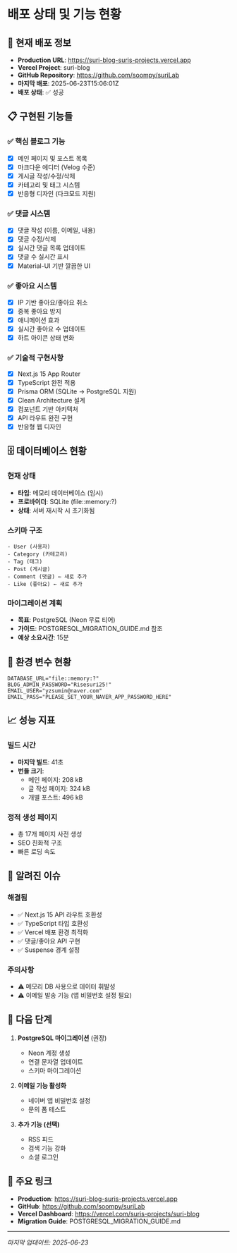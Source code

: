 # 배포 상태 및 기능 현황

## 🚀 현재 배포 정보

- **Production URL**: https://suri-blog-suris-projects.vercel.app
- **Vercel Project**: suri-blog
- **GitHub Repository**: https://github.com/soompy/suriLab
- **마지막 배포**: 2025-06-23T15:06:01Z
- **배포 상태**: ✅ 성공

## 📋 구현된 기능들

### ✅ 핵심 블로그 기능
- [x] 메인 페이지 및 포스트 목록
- [x] 마크다운 에디터 (Velog 수준)
- [x] 게시글 작성/수정/삭제
- [x] 카테고리 및 태그 시스템
- [x] 반응형 디자인 (다크모드 지원)

### ✅ 댓글 시스템
- [x] 댓글 작성 (이름, 이메일, 내용)
- [x] 댓글 수정/삭제
- [x] 실시간 댓글 목록 업데이트
- [x] 댓글 수 실시간 표시
- [x] Material-UI 기반 깔끔한 UI

### ✅ 좋아요 시스템
- [x] IP 기반 좋아요/좋아요 취소
- [x] 중복 좋아요 방지
- [x] 애니메이션 효과
- [x] 실시간 좋아요 수 업데이트
- [x] 하트 아이콘 상태 변화

### ✅ 기술적 구현사항
- [x] Next.js 15 App Router
- [x] TypeScript 완전 적용
- [x] Prisma ORM (SQLite → PostgreSQL 지원)
- [x] Clean Architecture 설계
- [x] 컴포넌트 기반 아키텍처
- [x] API 라우트 완전 구현
- [x] 반응형 웹 디자인

## 🗄️ 데이터베이스 현황

### 현재 상태
- **타입**: 메모리 데이터베이스 (임시)
- **프로바이더**: SQLite (file::memory:?)
- **상태**: 서버 재시작 시 초기화됨

### 스키마 구조
```prisma
- User (사용자)
- Category (카테고리)  
- Tag (태그)
- Post (게시글)
- Comment (댓글) ← 새로 추가
- Like (좋아요) ← 새로 추가
```

### 마이그레이션 계획
- **목표**: PostgreSQL (Neon 무료 티어)
- **가이드**: POSTGRESQL_MIGRATION_GUIDE.md 참조
- **예상 소요시간**: 15분

## 🔧 환경 변수 현황

```env
DATABASE_URL="file::memory:?"
BLOG_ADMIN_PASSWORD="Risesuri25!"  
EMAIL_USER="yzsumin@naver.com"
EMAIL_PASS="PLEASE_SET_YOUR_NAVER_APP_PASSWORD_HERE"
```

## 📈 성능 지표

### 빌드 시간
- **마지막 빌드**: 41초
- **번들 크기**: 
  - 메인 페이지: 208 kB
  - 글 작성 페이지: 324 kB
  - 개별 포스트: 496 kB

### 정적 생성 페이지
- 총 17개 페이지 사전 생성
- SEO 친화적 구조
- 빠른 로딩 속도

## 🐛 알려진 이슈

### 해결됨
- ✅ Next.js 15 API 라우트 호환성
- ✅ TypeScript 타입 호환성  
- ✅ Vercel 배포 환경 최적화
- ✅ 댓글/좋아요 API 구현
- ✅ Suspense 경계 설정

### 주의사항
- ⚠️ 메모리 DB 사용으로 데이터 휘발성
- ⚠️ 이메일 발송 기능 (앱 비밀번호 설정 필요)

## 🎯 다음 단계

1. **PostgreSQL 마이그레이션** (권장)
   - Neon 계정 생성
   - 연결 문자열 업데이트  
   - 스키마 마이그레이션

2. **이메일 기능 활성화**
   - 네이버 앱 비밀번호 설정
   - 문의 폼 테스트

3. **추가 기능 (선택)**
   - RSS 피드
   - 검색 기능 강화
   - 소셜 로그인

## 🔗 주요 링크

- **Production**: https://suri-blog-suris-projects.vercel.app
- **GitHub**: https://github.com/soompy/suriLab  
- **Vercel Dashboard**: https://vercel.com/suris-projects/suri-blog
- **Migration Guide**: POSTGRESQL_MIGRATION_GUIDE.md

---
*마지막 업데이트: 2025-06-23*
